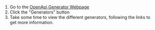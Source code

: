 
1. Go to the [OpenApi Generator Webpage](https://openapi-generator.tech/) 
2. Click the "Generators" button
3. Take some time to view the different generators, following the links to get more information. 
